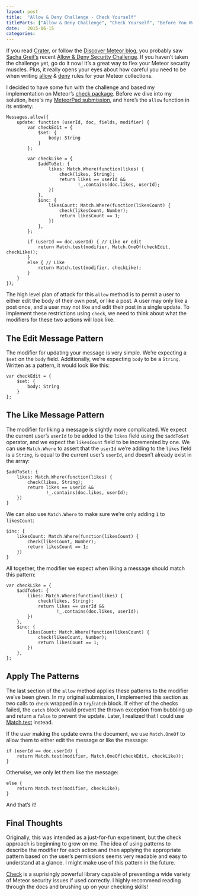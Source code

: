 ```yaml
---
layout: post
title:  "Allow & Deny Challenge - Check Yourself"
titleParts: ["Allow & Deny Challenge", "Check Yourself", "Before You Wreck Yourself"]
date:   2015-06-15
categories:
---
```


If you read [Crater](https://crater.io/), or follow the [Discover Meteor blog](https://www.discovermeteor.com/blog), you probably saw [Sacha Greif’s](https://twitter.com/SachaGreif) recent [Allow & Deny Security Challenge](https://www.discovermeteor.com/blog/allow-deny-security-challenge/). If you haven’t taken the challenge yet, go do it now! It’s a great way to flex your Meteor security muscles. Plus, it really opens your eyes about how careful you need to be when writing [allow](http://docs.meteor.com/#/full/allow) & [deny](http://docs.meteor.com/#/full/deny) rules for your Meteor collections.

I decided to have some fun with the challenge and based my implementation on Meteor’s [check package](http://docs.meteor.com/#/full/check). Before we dive into my solution, here's my [MeteorPad submission](http://meteorpad.com/pad/eFGxbRicpNuJjBb8T/Copy%20of%20Chatroom%20Security%20Challenge), and here’s the <code class="language-javascript">allow</code> function in its entirety:

<pre class="language-javascript"><code class="language-javascript">Messages.allow({
    update: function (userId, doc, fields, modifier) {
        var checkEdit = {
            $set: {
                body: String
            }
        };

        var checkLike = {
            $addToSet: {
                likes: Match.Where(function(likes) {
                    check(likes, String);
                    return likes == userId &&
                           !_.contains(doc.likes, userId);
                })
            },
            $inc: {
                likesCount: Match.Where(function(likesCount) {
                    check(likesCount, Number);
                    return likesCount == 1;
                })
            },
        };

        if (userId == doc.userId) { // Like or edit
            return Match.test(modifier, Match.OneOf(checkEdit, checkLike));
        }
        else { // Like
            return Match.test(modifier, checkLike);
        }
    }
});
</code></pre>

The high level plan of attack for this <code class="language-javascript">allow</code> method is to permit a user to either edit the body of their own post, or like a post. A user may only like a post once, and a user may not like and edit their post in a single update. To implement these restrictions using <code class="language-javascript">check</code>, we need to think about what the modifiers for these two actions will look like.

## The Edit Message Pattern

The modifier for updating your message is very simple. We’re expecting a <code class="language-*">$set</code> on the <code class="language-javascript">body</code> field. Additionally, we’re expecting <code class="language-javascript">body</code> to be a <code class="language-javascript">String</code>. Written as a pattern, it would look like this:

<pre class="language-javascript"><code class="language-javascript">var checkEdit = {
    $set: {
        body: String
    }
};
</code></pre>

## The Like Message Pattern

The modifier for liking a message is slightly more complicated. We expect the current user’s <code class="language-javascript">userId</code> to be added to the <code class="language-javascript">likes</code> field using the <code class="language-javascript">$addToSet</code> operator, and we expect the <code class="language-javascript">likesCount</code> field to be incremented by one. We can use <code class="language-javascript">Match.Where</code> to assert that the <code class="language-javascript">userId</code> we’re adding to the <code class="language-javascript">likes</code> field is a <code class="language-javascript">String</code>, is equal to the current user’s <code class="language-javascript">userId</code>, and doesn’t already exist in the array:

<pre class="language-javascript"><code class="language-javascript">$addToSet: {
    likes: Match.Where(function(likes) {
        check(likes, String);
        return likes == userId &&
               !_.contains(doc.likes, userId);
    })
}
</code></pre>

We can also use <code class="language-javascript">Match.Where</code> to make sure we’re only adding <code class="language-javascript">1</code> to <code class="language-javascript">likesCount</code>:

<pre class="language-javascript"><code class="language-javascript">$inc: {
    likesCount: Match.Where(function(likesCount) {
        check(likesCount, Number);
        return likesCount == 1;
    })
}
</code></pre>

All together, the modifier we expect when liking a message should match this pattern:

<pre class="language-javascript"><code class="language-javascript">var checkLike = {
    $addToSet: {
        likes: Match.Where(function(likes) {
            check(likes, String);
            return likes == userId &&
                   !_.contains(doc.likes, userId);
        })
    },
    $inc: {
        likesCount: Match.Where(function(likesCount) {
            check(likesCount, Number);
            return likesCount == 1;
        })
    },
};
</code></pre>

## Apply The Patterns

The last section of the <code class="language-javascript">allow</code> method applies these patterns to the modifier we’ve been given. In my original submission, I implemented this section as two calls to <code class="language-javascript">check</code> wrapped in a <code class="language-javascript">try</code>/<code class="language-javascript">catch</code> block. If either of the checks failed, the <code class="language-javascript">catch</code> block would prevent the thrown exception from bubbling up and return a <code class="language-javascript">false</code> to prevent the update. Later, I realized that I could use [Match.test](http://docs.meteor.com/#/full/match_test) instead.

If the user making the update owns the document, we use <code class="language-javascript">Match.OneOf</code> to allow them to either edit the message or like the message:

<pre class="language-javascript"><code class="language-javascript">if (userId == doc.userId) {
    return Match.test(modifier, Match.OneOf(checkEdit, checkLike));
}
</code></pre>

Otherwise, we only let them like the message:

<pre class="language-javascript"><code class="language-javascript">else {
    return Match.test(modifier, checkLike);
}
</code></pre>

And that’s it!

## Final Thoughts

Originally, this was intended as a just-for-fun experiment, but the check approach is beginning to grow on me. The idea of using patterns to describe the modifier for each action and then applying the appropriate pattern based on the user’s permissions seems very readable and easy to understand at a glance. I might make use of this pattern in the future.

[Check](http://docs.meteor.com/#/full/check_package) is a suprisingly powerful library capable of preventing a wide variety of Meteor security issues if used correctly. I highly recommend reading through the docs and brushing up on your checking skills!